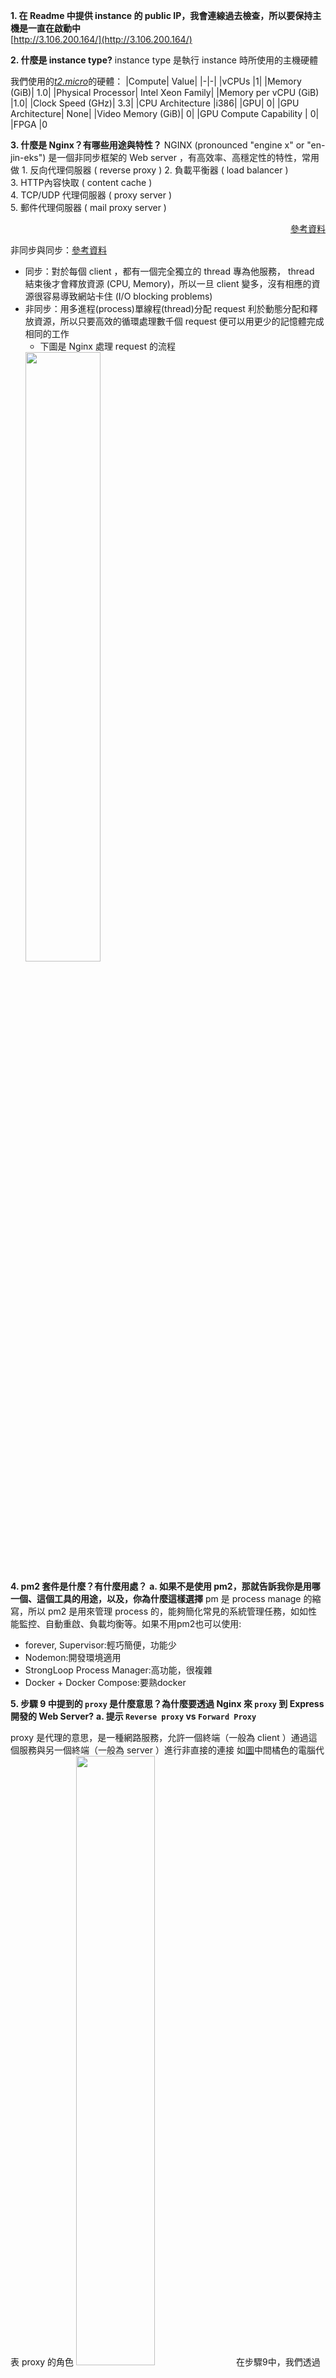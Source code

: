 **1. 在 Readme 中提供 instance 的 public IP，我會連線過去檢查，所以要保持主機是一直在啟動中**  
[http://3.106.200.164/](http://3.106.200.164/)  
 
**2. 什麼是 instance type?**
instance type 是執行 instance 時所使用的主機硬體

我們使用的[*t2.micro*](https://instances.vantage.sh/aws/ec2/t2.micro?region=ap-southeast-2&os=linux&cost_duration=monthly&reserved_term=Standard.noUpfront)的硬體： 
|Compute|	Value|
|-|-|
|vCPUs	|1|
|Memory (GiB)|	1.0|
|Physical Processor|	Intel Xeon Family|
|Memory per vCPU (GiB)	|1.0|
|Clock Speed (GHz)|	3.3|
|CPU Architecture	|i386|
|GPU|	0|
|GPU Architecture|	None|
|Video Memory (GiB)|	0|
|GPU Compute Capability |	0|
|FPGA	|0

**3. 什麼是 Nginx？有哪些用途與特性？**
NGINX (pronounced "engine x" or "en-jin-eks") 是一個非同步框架的 Web server ，有高效率、高穩定性的特性，常用做
    1. 反向代理伺服器 ( reverse proxy ) 
    2. 負載平衡器 ( load balancer )  
    3. HTTP內容快取 ( content cache )   
    4. TCP/UDP 代理伺服器  ( proxy server )  
    5. 郵件代理伺服器  ( mail proxy server )
   <p align="right"> <a href="https://nginx.org/en/">參考資料</a> </p>


非同步與同步：[參考資料](https://www.thegeekstuff.com/2013/11/nginx-vs-apache/)
-  同步：對於每個 client ，都有一個完全獨立的 thread 專為他服務， thread 結束後才會釋放資源 (CPU, Memory)，所以一旦 client 變多，沒有相應的資源很容易導致網站卡住 (I/O blocking problems)
- 非同步：用多進程(process)單線程(thread)分配 request 利於動態分配和釋放資源，所以只要高效的循環處理數千個 request 便可以用更少的記憶體完成相同的工作
   - 下圖是 Nginx 處理 request 的流程
    <img src="assets/image.png" width="50%">

**4. pm2 套件是什麼？有什麼用處？**
    **a. 如果不是使用 pm2，那就告訴我你是用哪一個、這個工具的用途，以及，你為什麼這樣選擇**
    pm 是 process manage 的縮寫，所以 pm2 是用來管理 process 的，能夠簡化常見的系統管理任務，如如性能監控、自動重啟、負載均衡等。如果不用pm2也可以使用:
- forever, Supervisor:輕巧簡便，功能少
- Nodemon:開發環境適用
- StrongLoop Process Manager:高功能，很複雜
- Docker + Docker Compose:要熟docker

**5. 步驟 9 中提到的 `proxy` 是什麼意思？為什麼要透過 Nginx 來 `proxy` 到 Express 開發的 Web Server?**
    **a. 提示 `Reverse proxy` vs `Forward Proxy`**

proxy 是代理的意思，是一種網路服務，允許一個終端（一般為 client ）通過這個服務與另一個終端（一般為 server ）進行非直接的連接
如[圖](https://zh.wikipedia.org/zh-tw/%E4%BB%A3%E7%90%86%E6%9C%8D%E5%8A%A1%E5%99%A8#/media/File:Schematic_Proxy_Server.svg)中間橘色的電腦代表 proxy 的角色
<img src="assets/image5.png" width="50%">
在步驟9中，我們透過 nginx 讓 aws 的 ip 可以 proxy 到 express web server 的 `localhost:3000`
而 proxy 分成 Reverse proxy 與 Forward Proxy 兩種
|Forward Proxy|Reverse proxy|
|------|------|
|<img src="assets/image6.png" width="40%">|<img src="assets/image7.png" width="40%">|

Forward Proxy 好處：
- 保護 client 端的隱私 (ip 被 proxy 保護)
- 限制特定內容存取，保護 client 端安全

Reverse proxy：
- 保護 sever 端隱私 (ip 被 proxy 保護，不易被DDoS攻擊)
- 負載平衡：proxy 背後可以有很多台 server 流量大時可以利用 proxy 分配主機
- Cache：如果短期間有相同的 request ， proxy 就可以用 主機的 cache 提升效率

所以透過 Nginx 的 reverse proxy 連到我們的 sever 有安全，效率等的好處

[Source](https://www.youtube.com/watch?v=4NB0NDtOwIQ)
**6. 在 readme 中提供步驟 9 的 Nginx 設定檔**

[Nginx 設定檔](assets/nodeApp)
利用 scp 直接從上面拉過來

**7. Security Group 是什麼？用途為何？有什麼設定原則嗎？**

security group 控制可以連進來的人，所以 Security Group: Inbound 22 & 80 port 的意思是控制只有透過port 22 (SSH)和 port 80 (HTTP) 的方式連線才能連進來，是一種防火牆的概念

**8. 什麼是 sudo? 為什麼有的時候需要加上 sudo，有時候不用？**

sudo 的 su 是 super user 的意思，可以讓使用者以安全的方式使用特定的權限執行程式
在做作業時，我發現會需要加上 sudo 的情況大多是會經歷修改檔案的時候需要，或是執行特定指令需要
<img src="assets/image2.png" width="50%"> 從`ls -l` 來看一般 user 沒有權限<img src="assets/image3.png" width="10%">  
<img src="assets/image4.png" width="50%"> 不用 sudo 就會 not permitted

**9. Nginx 的 Log 檔案在哪裡？你怎麼找到的？怎麼看 Nginx 的 Log？**
透過Nginx官網得知 Nginx 的 Log file 在 var/log/nginx/裡面，Nginx 的 log 可以自訂格式，但有預設的格式：
`'$remote_addr - $remote_user [$time_local] ' '“$request”$status $body_bytes_sent' '“$http_referer”“$http_user_agent”';`

從 access log 取出一條來看：
`140.119.235.6 - - [14/Oct/2024:05:15:52 +0000] "GET / HTTP/1.1" 304 0 "-" "Mozilla/5.0 (Macintosh; Intel Mac OS X 10_15_7) AppleWebKit/537.36 (KHTML, like Gecko) Chrome/127.0.0.0 Safari/537.36    "`
`$remote_addr` = `140.119.235.6`    
`$remote_user` = `-`    
`[$time_local]` = `[14/Oct/2024:05:15:52 +0000]`    
`“$request” $status $body_bytes_sent` = `"GET / HTTP/1.1" 304 0 "-"`    
`"$http_referer”` = `"-"`
`“$http_user_agent”` = `"Mozilla/5.0 (Macintosh; Intel Mac OS X 10_15_7) AppleWebKit/537.36 (KHTML, like Gecko) Chrome/127.0.0.0 Safari/537.36`




**10.  其他你在過程中遭遇的問題，有找到解答就記錄下來，沒有可以把問題放著，下次上課討論。如果沒有遇到任何問題，也可以回答「無」**
*主要時間花比較多的問題：*
步驟1, 2
Q1. `ssh -i /path/key-pair-name.pem instance-user-name@instance-public-dns-name` 連不上去
A1. 在這個環節對於security group 不太熟悉，不確定是 group 設錯還是其他，查了 ip ，建立 instance 的資料，最後發現是 .pem 權限不夠

步驟4, 5
Q2. 不知道要如何啟動nginx
A2. `systemctl` 以及 `service` 指令有很大的用處

步驟9
Q3. proxy 到 Express Server
A3. 
- 首先查了要怎麼改 nginx -> `/etc/nginx` 裡面
- 需要改哪裡？ -> `/etc/nginx/sites-enabled`
- 怎麼改？ -> 裡面有個 default 檔案可以參考，配合[官方文檔新手教學](https://nginx.org/en/docs/beginners_guide.html)服用，出現    error 直接喂 google
- 改了 config 沒有 proxy 到 express server -> 因為 listen 80 和 default 的 listen 80 重疊了，所以不會顯示，把 default 的改掉就好了

**11. 列出完成本作業時參考的資料**

#ssh 連到 aws
https://docs.aws.amazon.com/zh_tw/AWSEC2/latest/UserGuide/connect-linux-inst-ssh.html
不太知道 `ssh -i /path/key-pair-name.pem instance-user-name@instance-public-dns-name` 的 `instance-user-name` 要填什麼
https://stackoverflow.com/questions/20779454/how-to-find-the-username-of-the-instance-launched-in-amazon-ec2
ssh 連不上去
https://stackoverflow.com/questions/8193768/unprotected-private-key-file-error-using-ssh-into-amazon-ec2-instance-aws
查詢ip定義與個個數字符號的意義
https://aws.amazon.com/tw/what-is/cidr/
https://zh.wikipedia.org/wiki/IP%E5%9C%B0%E5%9D%80
在 aws 主機上設定 sshkey 與 gituhb 做連結
https://hackmd.io/@MagicJackTing/BywNwqdTD  
查詢pm2是什麼
https://www.npmjs.com/package/pm2
在操作時對於nginx的疑問
https://stackoverflow.com/questions/21812360/what-is-the-difference-between-the-sites-enabled-and-sites-available-directo
在重新執行app.js時發現port被佔用了
https://andy6804tw.github.io/2018/02/09/kill-port/
**nginx操作時很常看**
https://nginx.org/en/docs/beginners_guide.html
https://github.com/nginx/nginx
同步與非同步是什麼？
https://www.thegeekstuff.com/2013/11/nginx-vs-apache/

操作時產生的 error 直接餵給 google
https://blog.csdn.net/weixin_41585557/article/details/83413610
https://stackoverflow.com/questions/66028707/unknown-directive-location-inside-server-block
https://blog.csdn.net/shangcunshanfu/article/details/120515889
https://stackoverflow.com/questions/20392741/nginx-errorlocation-directive-is-not-allowed-here-in-etc-nginx-nginx-conf76

步驟9相關資料查詢
https://learn.microsoft.com/zh-tw/troubleshoot/developer/webapps/aspnetcore/practice-troubleshoot-linux/2-2-install-nginx-configure-it-reverse-proxy

啟用 nginx
https://ithelp.ithome.com.tw/articles/10205953
https://phoenixnap.com/kb/nginx-start-stop-restart

security group
https://ithelp.ithome.com.tw/articles/10237747
建立instance
https://5xruby.com/zh/articles/starting-ec2-instance

Proxy
https://www.youtube.com/watch?v=4NB0NDtOwIQ



**12. (optional) 如果你很初學，不放心自己的過程是否正確，可以紀錄過程，我會盡量幫忙看**